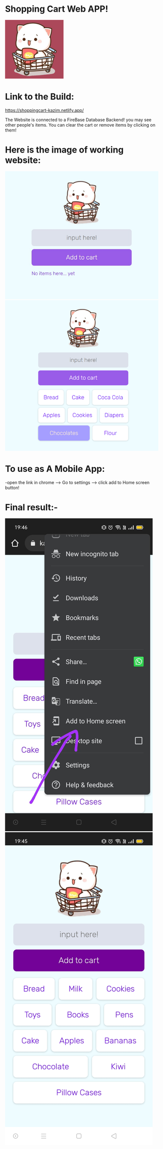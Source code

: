 # Shopping Cart Web APP!

![alt text](https://github.com/kazimayaan/Shopping-cart-web-app/blob/master/android-chrome-192x192.png?raw=true)


# Link to the Build: 
https://shoppingcart-kazim.netlify.app/

The Website is connected to a FireBase Database Backend! you may see other people's items.
You can clear the cart or remove items by clicking on them!


# Here is the image of working website:


![alt text](https://github.com/kazimayaan/Shopping-cart-web-app/blob/master/eb432613-b144-4d1f-8a62-b1d586e1a860.jpg?raw=true)
![alt text](https://github.com/kazimayaan/Shopping-cart-web-app/blob/master/screen.png?raw=true)

# To use as A Mobile App: 
-open the link in chrome --> Go to settings --> click add to Home screen button!

# Final result:-
![alt text](https://github.com/kazimayaan/Shopping-cart-web-app/blob/master/8a07e4d7-e070-45ee-a656-681773f8b6a3.jpg?raw=false)
![alt text](https://github.com/kazimayaan/Shopping-cart-web-app/blob/master/20d1a362-20bc-4eb0-b9a3-8130829c1526.jpg?width=100px)

